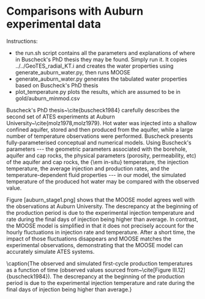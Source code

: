 # Comparisons with Auburn experimental data

Instructions:
- the run.sh script contains all the parameters and explanations of where in Buscheck's PhD thesis they may be found.  Simply run it.  It copies ../../GeoTES_radial_KT.i and creates the water properties using generate_auburn_water.py, then runs MOOSE
- generate_auburn_water.py generates the tabulated water properties based on Buscheck's PhD thesis
- plot_temperature.py plots the results, which are assumed to be in gold/auburn_minmod.csv


Buscheck's PhD thesis~\cite{buscheck1984} carefully describes the second set of ATES experiments at Auburn University~\cite{molz1978,molz1979}.  Hot water was injected into a shallow confined aquifer, stored and then produced from the aquifer, while a large number of temperature observations were performed.  Buscheck presents fully-parameterised conceptual and numerical models.  Using Buscheck's parameters --- the geometric parameters associated with the borehole, aquifer and cap rocks, the physical parameters (porosity, permeability, etc) of the aquifer and cap rocks, the {\em in-situ} temperature, the injection temperature, the average injection and production rates, and the temperature-dependent fluid properties --- in our model, the simulated temperature of the produced hot water may be compared with the observed value.

Figure [auburn_stage1.png] shows that the MOOSE model agrees well with the observations at Auburn University.  The descrepancy at the beginning of the production period is due to the experimental injection temperature and rate during the final days of injection being higher than average.  In contrast, the MOOSE model is simplified in that it does not precisely account for the hourly fluctuations in injection rate and temperature.  After a short time, the impact of those fluctuations disappears and MOOSE matches the experimental observations, demonstrating that the MOOSE model can accurately simulate ATES systems.

\caption{The observed and simulated first-cycle production temperatures as a function of time (observed values sourced from~\cite[Figure III.12]{buscheck1984}).  The descrepancy at the beginning of the production period is due to the experimental injection temperature and rate during the final days of injection being higher than average.}

